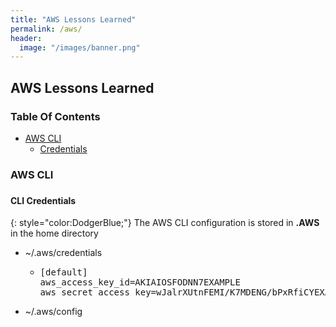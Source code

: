 ```yaml
---
title: "AWS Lessons Learned"
permalink: /aws/
header:
  image: "/images/banner.png"
---
```


## AWS Lessons Learned

### Table Of Contents
* <a href="#CLI"> AWS CLI</a>
  * <a href="#Credentials"> Credentials </a>

<h3 id="CLI"> AWS CLI <h3>
<h4 id="Credentials"> CLI Credentials </h4>
{: style="color:DodgerBlue;"}
The AWS CLI configuration is stored in <b>.AWS</b> in the home directory

* ~/.aws/credentials
  * <pre>
    [default]
    aws_access_key_id=AKIAIOSFODNN7EXAMPLE
    aws_secret_access_key=wJalrXUtnFEMI/K7MDENG/bPxRfiCYEXAMPLEKEY"
    </pre>
* ~/.aws/config
